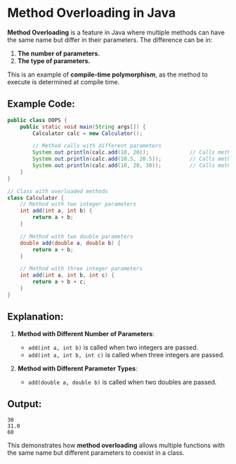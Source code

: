 
# Method Overloading in Java

**Method Overloading** is a feature in Java where multiple methods can have the same name but differ in their parameters. The difference can be in:
1. **The number of parameters.**
2. **The type of parameters.**

This is an example of **compile-time polymorphism**, as the method to execute is determined at compile time.

## Example Code:

```java
public class OOPS {
    public static void main(String args[]) {
        Calculator calc = new Calculator();

        // Method calls with different parameters
        System.out.println(calc.add(10, 20));             // Calls method with two integers
        System.out.println(calc.add(10.5, 20.5));         // Calls method with two doubles
        System.out.println(calc.add(10, 20, 30));         // Calls method with three integers
    }
}

// Class with overloaded methods
class Calculator {
    // Method with two integer parameters
    int add(int a, int b) {
        return a + b;
    }

    // Method with two double parameters
    double add(double a, double b) {
        return a + b;
    }

    // Method with three integer parameters
    int add(int a, int b, int c) {
        return a + b + c;
    }
}
```

## Explanation:

1. **Method with Different Number of Parameters**:
   - `add(int a, int b)` is called when two integers are passed.
   - `add(int a, int b, int c)` is called when three integers are passed.

2. **Method with Different Parameter Types**:
   - `add(double a, double b)` is called when two doubles are passed.

## Output:
```
30
31.0
60
```

This demonstrates how **method overloading** allows multiple functions with the same name but different parameters to coexist in a class.
```

